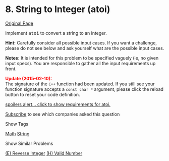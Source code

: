 # 8. String to Integer (atoi)

[Original Page](https://leetcode.com/problems/string-to-integer-atoi/)

Implement <span style="font-family:monospace">atoi</span> to convert a string to an integer.

**Hint:** Carefully consider all possible input cases. If you want a challenge, please do not see below and ask yourself what are the possible input cases.

**Notes:** It is intended for this problem to be specified vaguely (ie, no given input specs). You are responsible to gather all the input requirements up front.

**<font color="red">Update (2015-02-10):</font>**  
The signature of the `C++` function had been updated. If you still see your function signature accepts a `const char *` argument, please click the reload button <span class="glyphicon glyphicon-refresh"></span>to reset your code definition.

[spoilers alert... click to show requirements for atoi.](#)

<div class="spoilers" style="display: none;">**Requirements for atoi:**

The function first discards as many whitespace characters as necessary until the first non-whitespace character is found. Then, starting from this character, takes an optional initial plus or minus sign followed by as many numerical digits as possible, and interprets them as a numerical value.

The string can contain additional characters after those that form the integral number, which are ignored and have no effect on the behavior of this function.

If the first sequence of non-whitespace characters in str is not a valid integral number, or if no such sequence exists because either str is empty or it contains only whitespace characters, no conversion is performed.

If no valid conversion could be performed, a zero value is returned. If the correct value is out of the range of representable values, INT_MAX (2147483647) or INT_MIN (-2147483648) is returned.

</div>

<div>

[Subscribe](/subscribe/) to see which companies asked this question

</div>

<div>

<div id="tags" class="btn btn-xs btn-warning">Show Tags</div>

<span class="hidebutton">[Math](/tag/math/) [String](/tag/string/)</span></div>

<div>

<div id="similar" class="btn btn-xs btn-warning">Show Similar Problems</div>

<span class="hidebutton">[(E) Reverse Integer](/problems/reverse-integer/) [(H) Valid Number](/problems/valid-number/)</span></div>
